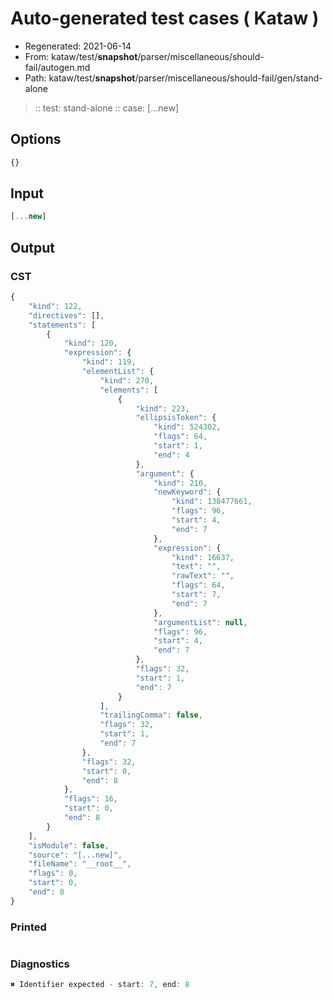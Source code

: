 # Auto-generated test cases ( Kataw )
- Regenerated: 2021-06-14
- From: kataw/test/__snapshot__/parser/miscellaneous/should-fail/autogen.md
- Path: kataw/test/__snapshot__/parser/miscellaneous/should-fail/gen/stand-alone
> :: test: stand-alone
> :: case: [...new]
## Options

`````js
{}
`````
## Input

`````js
[...new]
`````
## Output

### CST

```javascript
{
    "kind": 122,
    "directives": [],
    "statements": [
        {
            "kind": 120,
            "expression": {
                "kind": 119,
                "elementList": {
                    "kind": 270,
                    "elements": [
                        {
                            "kind": 223,
                            "ellipsisToken": {
                                "kind": 524302,
                                "flags": 64,
                                "start": 1,
                                "end": 4
                            },
                            "argument": {
                                "kind": 210,
                                "newKeyword": {
                                    "kind": 138477661,
                                    "flags": 96,
                                    "start": 4,
                                    "end": 7
                                },
                                "expression": {
                                    "kind": 16637,
                                    "text": "",
                                    "rawText": "",
                                    "flags": 64,
                                    "start": 7,
                                    "end": 7
                                },
                                "argumentList": null,
                                "flags": 96,
                                "start": 4,
                                "end": 7
                            },
                            "flags": 32,
                            "start": 1,
                            "end": 7
                        }
                    ],
                    "trailingComma": false,
                    "flags": 32,
                    "start": 1,
                    "end": 7
                },
                "flags": 32,
                "start": 0,
                "end": 8
            },
            "flags": 16,
            "start": 0,
            "end": 8
        }
    ],
    "isModule": false,
    "source": "[...new]",
    "fileName": "__root__",
    "flags": 0,
    "start": 0,
    "end": 8
}
```

### Printed

```javascript

```

### Diagnostics

```javascript
✖ Identifier expected - start: 7, end: 8

```

